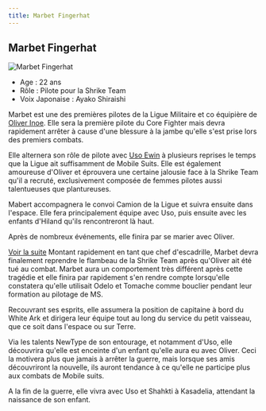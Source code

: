 ```yaml
---
title: Marbet Fingerhat
---
```


Marbet Fingerhat
----------------


![Marbet Fingerhat](/images/stories/saga/vgundam/persos/marbet-fingerhat.png)
* Age : 22 ans
* Rôle : Pilote pour la Shrike Team
* Voix Japonaise : Ayako Shiraishi


Marbet est une des premières pilotes de la Ligue Militaire et co équipière de [Oliver Inoe](uc/victory-gundam/oliver-inoe.html). Elle sera la première pilote du Core Fighter mais devra rapidement arrêter à cause d'une blessure à la jambe qu'elle s'est prise lors des premiers combats. 
  
Elle alternera son rôle de pilote avec [Uso Ewin](uc/victory-gundam/uso-ewin.html) à plusieurs reprises le temps que la Ligue ait suffisamment de Mobile Suits. Elle est également amoureuse d'Oliver et éprouvera une certaine jalousie face à la Shrike Team qu'il a recruté, exclusivement composée de femmes pilotes aussi talentueuses que plantureuses. 
  
Mabert accompagnera le convoi Camion de la Ligue et suivra ensuite dans l'espace. Elle fera principalement équipe avec Uso, puis ensuite avec les enfants d'Hiland qu'ils rencontreront là haut. 
  
Après de nombreux événements, elle finira par se marier avec Oliver.



[Voir la suite](javascript:spoiler();)
Montant rapidement en tant que chef d'escadrille, Marbet devra finalement reprendre le flambeau de la Shrike Team après qu'Oliver ait été tué au combat. Marbet aura un comportement très différent après cette tragédie et elle finira par rapidement s'en rendre compte lorsqu'elle constatera qu'elle utilisait Odelo et Tomache comme bouclier pendant leur formation au pilotage de MS.
  
Recouvrant ses esprits, elle assumera la position de capitaine à bord du White Ark et dirigera leur équipe tout au long du service du petit vaisseau, que ce soit dans l'espace ou sur Terre. 


Via les talents NewType de son entourage, et notamment d'Uso, elle découvrira qu'elle est enceinte d'un enfant qu'elle aura eu avec Oliver. Ceci la motivera plus que jamais à arrêter la guerre, mais lorsque ses amis découvriront la nouvelle, ils auront tendance à ce qu'elle ne participe plus aux combats de Mobile suits. 


A la fin de la guerre, elle vivra avec Uso et Shahkti à Kasadelia, attendant la naissance de son enfant.



